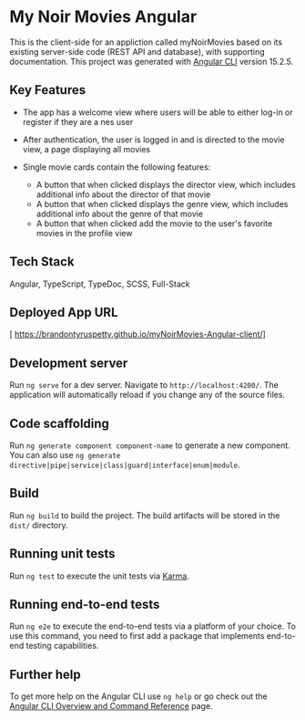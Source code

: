 # My Noir Movies Angular

This is the client-side for an appliction called myNoirMovies based on its existing server-side code (REST API and database), with supporting documentation. This project was generated with [Angular CLI](https://github.com/angular/angular-cli) version 15.2.5.

## Key Features
+ The app has a welcome view where users will be able to either log-in or register if they are a nes user
- After authentication, the user is logged in and is directed to the movie view, a page displaying all movies
* Single movie cards contain the following features:
  
  - A button that when clicked displays the director view, which includes additional info about the       director of that movie
  - A button that when clicked displays the genre view, which includes additional info about the         genre of that movie
  - A button that when clicked add the movie to the user's favorite movies in the profile view

## Tech Stack
Angular, TypeScript, TypeDoc, SCSS, Full-Stack

## Deployed App URL
[ https://brandontyruspetty.github.io/myNoirMovies-Angular-client/]

## Development server

Run `ng serve` for a dev server. Navigate to `http://localhost:4200/`. The application will automatically reload if you change any of the source files.

## Code scaffolding

Run `ng generate component component-name` to generate a new component. You can also use `ng generate directive|pipe|service|class|guard|interface|enum|module`.

## Build

Run `ng build` to build the project. The build artifacts will be stored in the `dist/` directory.

## Running unit tests

Run `ng test` to execute the unit tests via [Karma](https://karma-runner.github.io).

## Running end-to-end tests

Run `ng e2e` to execute the end-to-end tests via a platform of your choice. To use this command, you need to first add a package that implements end-to-end testing capabilities.

## Further help

To get more help on the Angular CLI use `ng help` or go check out the [Angular CLI Overview and Command Reference](https://angular.io/cli) page.
